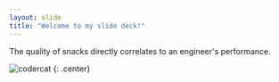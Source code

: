 ```yaml
---
layout: slide
title: "Welcome to my slide deck!"
---
```


The quality of snacks directly correlates to an engineer's performance.

![codercat](https://octodex.github.com/codercat.jpg)
{: .center}




